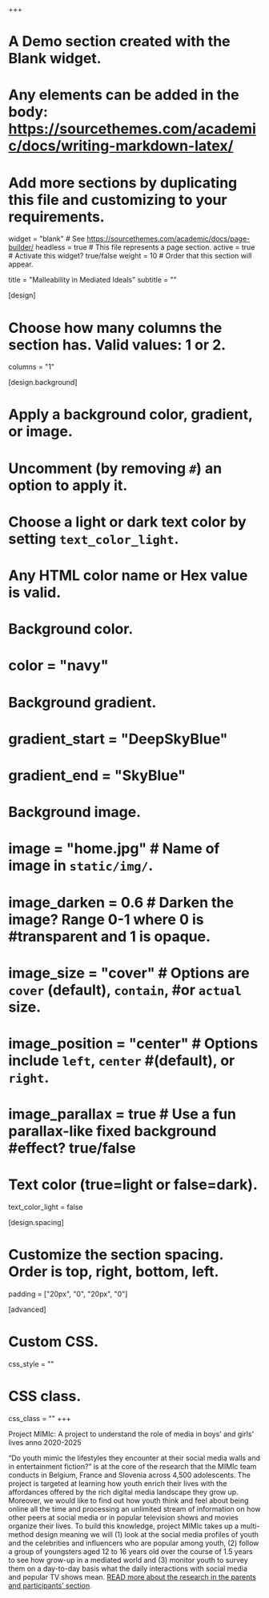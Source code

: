 +++
# A Demo section created with the Blank widget.
# Any elements can be added in the body: https://sourcethemes.com/academic/docs/writing-markdown-latex/
# Add more sections by duplicating this file and customizing to your requirements.

widget = "blank"  # See https://sourcethemes.com/academic/docs/page-builder/
headless = true  # This file represents a page section.
active = true  # Activate this widget? true/false
weight = 10  # Order that this section will appear.

title = "Malleability in Mediated Ideals"
subtitle = ""

[design]
  # Choose how many columns the section has. Valid values: 1 or 2.
  columns = "1"

[design.background]
  # Apply a background color, gradient, or image.
  #   Uncomment (by removing `#`) an option to apply it.
  #   Choose a light or dark text color by setting `text_color_light`.
  #   Any HTML color name or Hex value is valid.

  # Background color.
  # color = "navy"
  
  # Background gradient.
  # gradient_start = "DeepSkyBlue"
  # gradient_end = "SkyBlue"
  
  # Background image.
#  image = "home.jpg"  # Name of image in `static/img/`.
#  image_darken = 0.6  # Darken the image? Range 0-1 where 0 is #transparent and 1 is opaque.
#  image_size = "cover"  #  Options are `cover` (default), `contain`, #or `actual` size.
#  image_position = "center"  # Options include `left`, `center` #(default), or `right`.
#  image_parallax = true  # Use a fun parallax-like fixed background #effect? true/false

  # Text color (true=light or false=dark).
  text_color_light = false

[design.spacing]
  # Customize the section spacing. Order is top, right, bottom, left.
  padding = ["20px", "0", "20px", "0"]

[advanced]
 # Custom CSS. 
 css_style = ""
 
 # CSS class.
 css_class = ""
+++

Project MIMIc: A project to understand the role of media in boys’ and girls’ lives anno 2020-2025

“Do youth mimic the lifestyles they encounter at their social media walls and in entertainment fiction?” is at the core of the research that the MIMIc team conducts in Belgium, France and Slovenia across 4,500 adolescents. The project is targeted at learning how youth enrich their lives with the affordances offered by the rich digital media landscape they grow up. Moreover, we would like to find out how youth think and feel about being online all the time and processing an unlimited stream of information on how other peers at social media or in popular television shows and movies organize their lives. To build this knowledge, project MIMIc takes up a multi-method design meaning we will (1) look at the social media profiles of youth and the celebrities and influencers who are popular among youth, (2) follow a group of youngsters aged 12 to 16 years old over the course of 1.5 years to see how grow-up in a mediated world and (3) monitor youth to survey them on a day-to-day basis what the daily interactions with social media and popular TV shows mean.
[READ more about the research in the parents and participants’ section](http://www.projectmimic.eu/parents/).